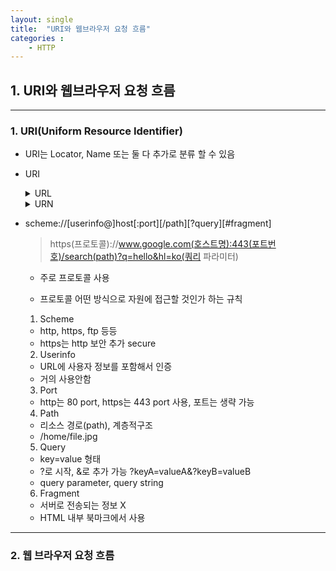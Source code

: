 ```yaml
---
layout: single
title:  "URI와 웹브라우저 요청 흐름"
categories : 
    - HTTP
---
```


## 1. URI와 웹브라우저 요청 흐름

---

### 1. URI(Uniform Resource Identifier)

- URI는 Locator, Name 또는 둘 다 추가로 분류 할 수 있음
  
- URI <details><summary>URL</summary>리소스가 있는 위치를 지정</details><details><summary>URN</summary>리소스에 이름을 부여</details>
    
- scheme://[userinfo@]host[:port][/path][?query][#fragment]
    > https(프로토콜)://www.google.com(호스트명):443(포트번호)/search(path)?q=hello&hl=ko(쿼리 파라미터)

    - 주로 프로토콜 사용
  
    - 프로토콜 어떤 방식으로 자원에 접근할 것인가 하는 규칙
    
    1. Scheme
    - http, https, ftp 등등
    - https는 http 보안 추가 secure

    2. Userinfo
    - URL에 사용자 정보를 포함해서 인증
    - 거의 사용안함

    3. Port
    - http는 80 port, https는 443 port 사용, 포트는 생략 가능

    4. Path
    - 리소스 경로(path), 계층적구조
    - /home/file.jpg
    
    5. Query
    - key=value 형태
    - ?로 시작, &로 추가 가능 ?keyA=valueA&?keyB=valueB
    - query parameter, query string

    6. Fragment
    - 서버로 전송되는 정보 X
    - HTML 내부 북마크에서 사용

---
### 2. 웹 브라우저 요청 흐름
